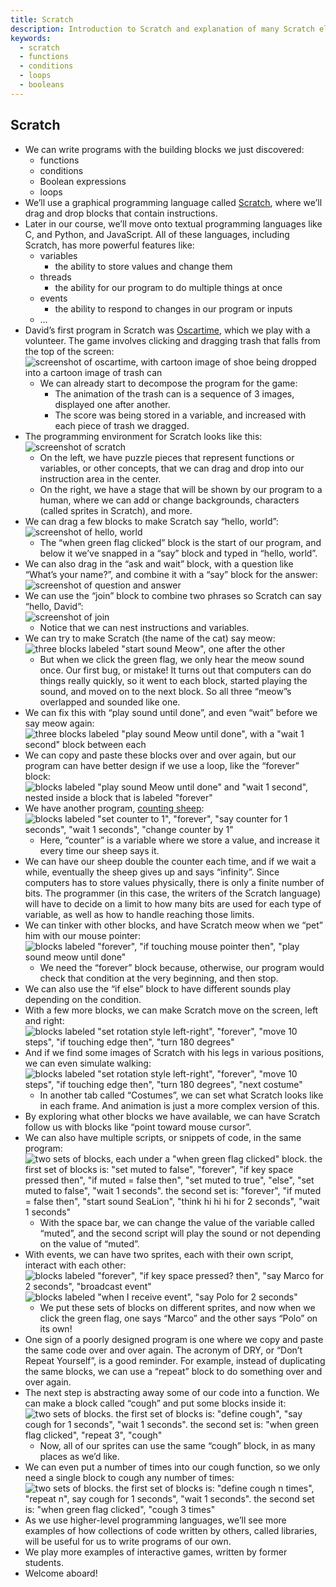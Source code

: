 ```yaml
---
title: Scratch
description: Introduction to Scratch and explanation of many Scratch elements.
keywords:
  - scratch
  - functions
  - conditions
  - loops
  - booleans
---
```


## Scratch

*   We can write programs with the building blocks we just discovered:
    *   functions
    *   conditions
    *   Boolean expressions
    *   loops
*   We’ll use a graphical programming language called [Scratch](https://scratch.mit.edu/), where we’ll drag and drop blocks that contain instructions.
*   Later in our course, we’ll move onto textual programming languages like C, and Python, and JavaScript. All of these languages, including Scratch, has more powerful features like:
    *   variables
        *   the ability to store values and change them
    *   threads
        *   the ability for our program to do multiple things at once
    *   events
        *   the ability to respond to changes in our program or inputs
    *   …
*   David’s first program in Scratch was [Oscartime](https://scratch.mit.edu/projects/76196420/), which we play with a volunteer. The game involves clicking and dragging trash that falls from the top of the screen:  
    ![screenshot of oscartime, with cartoon image of shoe being dropped into a cartoon image of trash can](/college/2018/fall/weeks/0/notes/oscartime.png)
    *   We can already start to decompose the program for the game:
        *   The animation of the trash can is a sequence of 3 images, displayed one after another.
        *   The score was being stored in a variable, and increased with each piece of trash we dragged.
*   The programming environment for Scratch looks like this:  
    ![screenshot of scratch](/college/2018/fall/weeks/0/notes/scratch.png)
    *   On the left, we have puzzle pieces that represent functions or variables, or other concepts, that we can drag and drop into our instruction area in the center.
    *   On the right, we have a stage that will be shown by our program to a human, where we can add or change backgrounds, characters (called sprites in Scratch), and more.
*   We can drag a few blocks to make Scratch say “hello, world”:  
    ![screenshot of hello, world](/college/2018/fall/weeks/0/notes/hello_world.png)
    *   The “when green flag clicked” block is the start of our program, and below it we’ve snapped in a “say” block and typed in “hello, world”.
*   We can also drag in the “ask and wait” block, with a question like “What’s your name?”, and combine it with a “say” block for the answer:  
    ![screenshot of question and answer](/college/2018/fall/weeks/0/notes/answer.png)
*   We can use the “join” block to combine two phrases so Scratch can say “hello, David”:  
    ![screenshot of join](/college/2018/fall/weeks/0/notes/join.png)
    *   Notice that we can nest instructions and variables.
*   We can try to make Scratch (the name of the cat) say meow:  
    ![three blocks labeled "start sound Meow", one after the other](/college/2018/fall/weeks/0/notes/meow.png)
    *   But when we click the green flag, we only hear the meow sound once. Our first bug, or mistake! It turns out that computers can do things really quickly, so it went to each block, started playing the sound, and moved on to the next block. So all three “meow”s overlapped and sounded like one.
*   We can fix this with “play sound until done”, and even “wait” before we say meow again:  
    ![three blocks labeled "play sound Meow until done", with a "wait 1 second" block between each](/college/2018/fall/weeks/0/notes/meow_wait.png)
*   We can copy and paste these blocks over and over again, but our program can have better design if we use a loop, like the “forever” block:  
    ![blocks labeled "play sound Meow until done" and "wait 1 second", nested inside a block that is labeled "forever"](/college/2018/fall/weeks/0/notes/forever.png)
*   We have another program, [counting sheep](https://scratch.mit.edu/projects/26329219/):  
    ![blocks labeled "set counter to 1", "forever", "say counter for 1 seconds", "wait 1 seconds", "change counter by 1"](/college/2018/fall/weeks/0/notes/count.png)
    *   Here, “counter” is a variable where we store a value, and increase it every time our sheep says it.
*   We can have our sheep double the counter each time, and if we wait a while, eventually the sheep gives up and says “infinity”. Since computers has to store values physically, there is only a finite number of bits. The programmer (in this case, the writers of the Scratch language) will have to decide on a limit to how many bits are used for each type of variable, as well as how to handle reaching those limits.
*   We can tinker with other blocks, and have Scratch meow when we “pet” him with our mouse pointer:  
    ![blocks labeled "forever", "if touching mouse pointer then", "play sound meow until done"](/college/2018/fall/weeks/0/notes/pet-0.png)
    *   We need the “forever” block because, otherwise, our program would check that condition at the very beginning, and then stop.
*   We can also use the “if else” block to have different sounds play depending on the condition.
*   With a few more blocks, we can make Scratch move on the screen, left and right:  
    ![blocks labeled "set rotation style left-right", "forever", "move 10 steps", "if touching edge then", "turn 180 degrees"](/college/2018/fall/weeks/0/notes/bounce.png)
*   And if we find some images of Scratch with his legs in various positions, we can even simulate walking:  
    ![blocks labeled "set rotation style left-right", "forever", "move 10 steps", "if touching edge then", "turn 180 degrees", "next costume"](/college/2018/fall/weeks/0/notes/costume.png)
    *   In another tab called “Costumes”, we can set what Scratch looks like in each frame. And animation is just a more complex version of this.
*   By exploring what other blocks we have available, we can have Scratch follow us with blocks like “point toward mouse cursor”.
*   We can also have multiple scripts, or snippets of code, in the same program:  
    ![two sets of blocks, each under a "when green flag clicked" block. the first set of blocks is: "set muted to false", "forever", "if key space pressed then", "if muted = false then", "set muted to true", "else", "set muted to false", "wait 1 seconds". the second set is: "forever", "if muted = false then", "start sound SeaLion", "think hi hi hi for 2 seconds", "wait 1 seconds"](/college/2018/fall/weeks/0/notes/seal.png)
    *   With the space bar, we can change the value of the variable called “muted”, and the second script will play the sound or not depending on the value of “muted”.
*   With events, we can have two sprites, each with their own script, interact with each other:  
    ![blocks labeled "forever", "if key space pressed? then", "say Marco for 2 seconds", "broadcast event"](/college/2018/fall/weeks/0/notes/marco.png)  
    ![blocks labeled "when I receive event", "say Polo for 2 seconds"](/college/2018/fall/weeks/0/notes/polo.png)
    *   We put these sets of blocks on different sprites, and now when we click the green flag, one says “Marco” and the other says “Polo” on its own!
*   One sign of a poorly designed program is one where we copy and paste the same code over and over again. The acronym of DRY, or “Don’t Repeat Yourself”, is a good reminder. For example, instead of duplicating the same blocks, we can use a “repeat” block to do something over and over again.
*   The next step is abstracting away some of our code into a function. We can make a block called “cough” and put some blocks inside it:  
    ![two sets of blocks. the first set of blocks is: "define cough", "say cough for 1 seconds", "wait 1 seconds". the second set is: "when green flag clicked", "repeat 3", "cough"](/college/2018/fall/weeks/0/notes/cough_function.png)
    *   Now, all of our sprites can use the same “cough” block, in as many places as we’d like.
*   We can even put a number of times into our cough function, so we only need a single block to cough any number of times:  
    ![two sets of blocks. the first set of blocks is: "define cough n times", "repeat n", say cough for 1 seconds", "wait 1 seconds". the second set is: "when green flag clicked", "cough 3 times"](/college/2018/fall/weeks/0/notes/cough_function_2.png)
*   As we use higher-level programming languages, we’ll see more examples of how collections of code written by others, called libraries, will be useful for us to write programs of our own.
*   We play more examples of interactive games, written by former students.
*   Welcome aboard!
